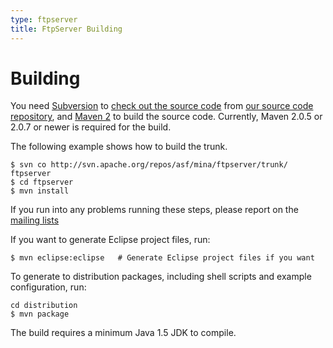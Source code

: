 ```yaml
---
type: ftpserver
title: FtpServer Building
---
```


# Building

You need [Subversion](http://svnbook.red-bean.com/) to [check out the source code](http://apache.org/dev/version-control.html) from [our source code repository](getting_source.html), and [Maven 2](http://maven.apache.org/download.html) to build the source code. Currently, Maven 2.0.5 or 2.0.7 or newer is required for the build.

The following example shows how to build the trunk.

    $ svn co http://svn.apache.org/repos/asf/mina/ftpserver/trunk/ ftpserver
    $ cd ftpserver
    $ mvn install

If you run into any problems running these steps, please report on the [mailing lists](mailing_list.html)

If you want to generate Eclipse project files, run:

    $ mvn eclipse:eclipse   # Generate Eclipse project files if you want

To generate to distribution packages, including shell scripts and example configuration, run:

    cd distribution
    $ mvn package

The build requires a minimum Java 1.5 JDK to compile.


